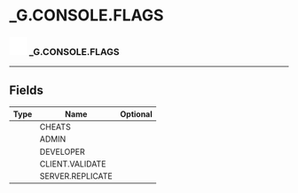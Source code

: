 # _G.CONSOLE.FLAGS

### <img src="../../.gitbook/assets/base.png" width="32" height="32" /> _G.CONSOLE.FLAGS


-----------------
## Fields

| Type   | Name | Optional |
| ------ | ---- | -------: |
|  | CHEATS |   |
|  | ADMIN |   |
|  | DEVELOPER |   |
|  | CLIENT.VALIDATE |   |
|  | SERVER.REPLICATE |   |

